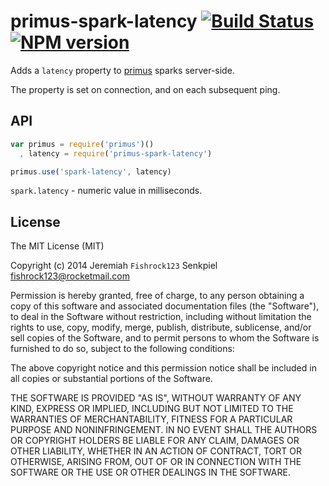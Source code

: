 # primus-spark-latency [![Build Status](https://travis-ci.org/Fishrock123/primus-spark-latency.png)](https://travis-ci.org/Fishrock123/primus-spark-latency) [![NPM version](https://badge.fury.io/js/primus-spark-latency.png)](http://badge.fury.io/js/primus-spark-latency)

Adds a `latency` property to [primus](https://github.com/primus/primus) sparks server-side.

The property is set on connection, and on each subsequent ping.

## API

```js
var primus = require('primus')()
  , latency = require('primus-spark-latency')

primus.use('spark-latency', latency)
```

`spark.latency` - numeric value in milliseconds.


## License

The MIT License (MIT)

Copyright (c) 2014 Jeremiah `Fishrock123` Senkpiel <fishrock123@rocketmail.com>

Permission is hereby granted, free of charge, to any person obtaining a copy
of this software and associated documentation files (the "Software"), to deal
in the Software without restriction, including without limitation the rights
to use, copy, modify, merge, publish, distribute, sublicense, and/or sell
copies of the Software, and to permit persons to whom the Software is
furnished to do so, subject to the following conditions:

The above copyright notice and this permission notice shall be included in
all copies or substantial portions of the Software.

THE SOFTWARE IS PROVIDED "AS IS", WITHOUT WARRANTY OF ANY KIND, EXPRESS OR
IMPLIED, INCLUDING BUT NOT LIMITED TO THE WARRANTIES OF MERCHANTABILITY,
FITNESS FOR A PARTICULAR PURPOSE AND NONINFRINGEMENT. IN NO EVENT SHALL THE
AUTHORS OR COPYRIGHT HOLDERS BE LIABLE FOR ANY CLAIM, DAMAGES OR OTHER
LIABILITY, WHETHER IN AN ACTION OF CONTRACT, TORT OR OTHERWISE, ARISING FROM,
OUT OF OR IN CONNECTION WITH THE SOFTWARE OR THE USE OR OTHER DEALINGS IN
THE SOFTWARE.
